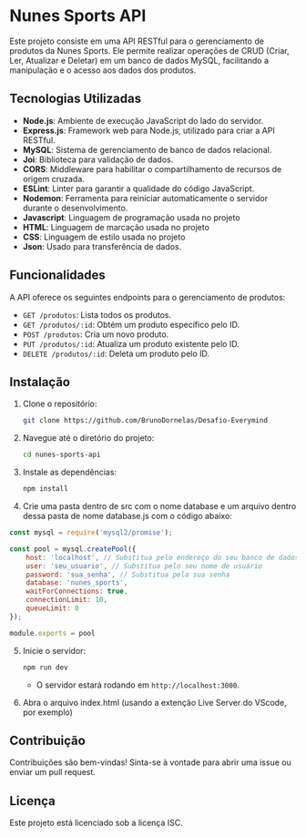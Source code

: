 # Nunes Sports API

Este projeto consiste em uma API RESTful para o gerenciamento de produtos da Nunes Sports. Ele permite realizar operações de CRUD (Criar, Ler, Atualizar e Deletar) em um banco de dados MySQL, facilitando a manipulação e o acesso aos dados dos produtos.

## Tecnologias Utilizadas

* **Node.js**: Ambiente de execução JavaScript do lado do servidor.
* **Express.js**: Framework web para Node.js, utilizado para criar a API RESTful.
* **MySQL**: Sistema de gerenciamento de banco de dados relacional.
* **Joi**: Biblioteca para validação de dados.
* **CORS**: Middleware para habilitar o compartilhamento de recursos de origem cruzada.
* **ESLint**: Linter para garantir a qualidade do código JavaScript.
* **Nodemon**: Ferramenta para reiniciar automaticamente o servidor durante o desenvolvimento.
* **Javascript**: Linguagem de programação usada no projeto
* **HTML**: Linguagem de marcação usada no projeto
* **CSS**: Linguagem de estilo usada no projeto
* **Json**: Usado para transferência de dados.

## Funcionalidades

A API oferece os seguintes endpoints para o gerenciamento de produtos:

* `GET /produtos`: Lista todos os produtos.
* `GET /produtos/:id`: Obtém um produto específico pelo ID.
* `POST /produtos`: Cria um novo produto.
* `PUT /produtos/:id`: Atualiza um produto existente pelo ID.
* `DELETE /produtos/:id`: Deleta um produto pelo ID.

## Instalação

1.  Clone o repositório:

    ```bash
    git clone https://github.com/BrunoDornelas/Desafio-Everymind
    ```

2.  Navegue até o diretório do projeto:

    ```bash
    cd nunes-sports-api
    ```

3.  Instale as dependências:

    ```bash
    npm install
    ```
4.  Crie uma pasta dentro de src com o nome database e um arquivo dentro dessa pasta de nome database.js com o código abaixo:

```javascript
const mysql = require('mysql2/promise');

const pool = mysql.createPool({
    host: 'localhost', // Substitua pelo endereço do seu banco de dados
    user: 'seu_usuario', // Substitua pelo seu nome de usuário
    password: 'sua_senha', // Substitua pela sua senha
    database: 'nunes_sports',
    waitForConnections: true,
    connectionLimit: 10,
    queueLimit: 0
});

module.exports = pool 
```

5.  Inicie o servidor:

    ```bash
    npm run dev
    ```

    * O servidor estará rodando em `http://localhost:3000`.

6.  Abra o arquivo index.html (usando a extenção Live Server do VScode, por exemplo)
   
## Contribuição

Contribuições são bem-vindas! Sinta-se à vontade para abrir uma issue ou enviar um pull request.

## Licença

Este projeto está licenciado sob a licença ISC.
